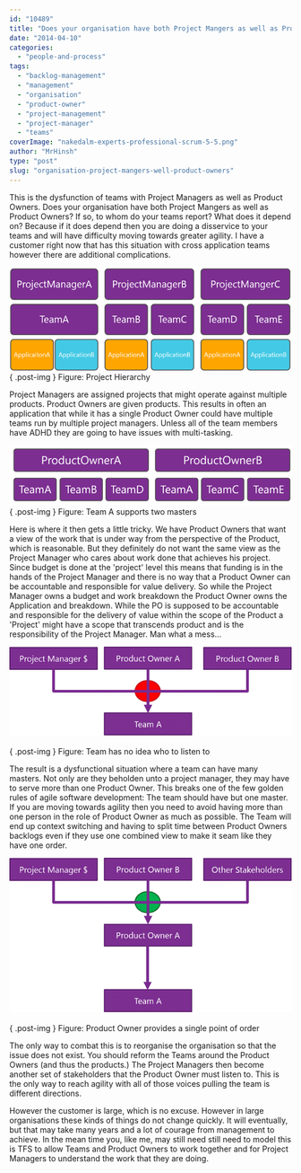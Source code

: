 ```yaml
---
id: "10489"
title: "Does your organisation have both Project Mangers as well as Product Owners?"
date: "2014-04-10"
categories: 
  - "people-and-process"
tags: 
  - "backlog-management"
  - "management"
  - "organisation"
  - "product-owner"
  - "project-management"
  - "project-manager"
  - "teams"
coverImage: "nakedalm-experts-professional-scrum-5-5.png"
author: "MrHinsh"
type: "post"
slug: "organisation-project-mangers-well-product-owners"
---
```


This is the dysfunction of teams with Project Managers as well as Product Owners. Does your organisation have both Project Mangers as well as Product Owners? If so, to whom do your teams report? What does it depend on? Because if it does depend then you are doing a disservice to your teams and will have difficulty moving towards greater agility. I have a customer right now that has this situation with cross application teams however there are additional complications.

![clip_image001](images/clip_image0011-1-1.png "clip_image001")  
{ .post-img }
Figure: Project Hierarchy

Project Managers are assigned projects that might operate against multiple products. Product Owners are given products. This results in often an application that while it has a single Product Owner could have multiple teams run by multiple project managers. Unless all of the team members have ADHD they are going to have issues with multi-tasking.

![clip_image002](images/clip_image0021-2-2.png "clip_image002")  
{ .post-img }
Figure: Team A supports two masters

Here is where it then gets a little tricky. We have Product Owners that want a view of the work that is under way from the perspective of the Product, which is reasonable. But they definitely do not want the same view as the Project Manager who cares about work done that achieves his project. Since budget is done at the 'project' level this means that funding is in the hands of the Project Manager and there is no way that a Product Owner can be accountable and responsible for value delivery. So while the Project Manager owns a budget and work breakdown the Product Owner owns the Application and breakdown. While the PO is supposed to be accountable and responsible for the delivery of value within the scope of the Product a 'Project' might have a scope that transcends product and is the responsibility of the Project Manager. Man what a mess…

![clip_image003](images/clip_image0031-3-3.png "clip_image003")   
{ .post-img }
Figure: Team has no idea who to listen to

The result is a dysfunctional situation where a team can have many masters. Not only are they beholden unto a project manager, they may have to serve more than one Product Owner. This breaks one of the few golden rules of agile software development: The team should have but one master. If you are moving towards agility then you need to avoid having more than one person in the role of Product Owner as much as possible. The Team will end up context switching and having to split time between Product Owners backlogs even if they use one combined view to make it seam like they have one order.

![clip_image004](images/clip_image004-4-4.png "clip_image004")   
{ .post-img }
Figure: Product Owner provides a single point of order

The only way to combat this is to reorganise the organisation so that the issue does not exist. You should reform the Teams around the Product Owners (and thus the products.) The Project Managers then become another set of stakeholders that the Product Owner must listen to. This is the only way to reach agility with all of those voices pulling the team is different directions.

However the customer is large, which is no excuse. However in large organisations these kinds of things do not change quickly. It will eventually, but that may take many years and a lot of courage from management to achieve. In the mean time you, like me, may still need still need to model this is TFS to allow Teams and Product Owners to work together and for Project Managers to understand the work that they are doing.



